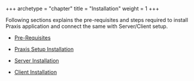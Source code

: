 +++
archetype = "chapter"
title = "Installation"
weight = 1
+++

Following sections explains the pre-requisites and steps required to install Praxis application and connect the same with Server/Client setup.

* [Pre-Requisites](Pre-Requisites)

* [Praxis Setup Installation](PraxisSetupInstallation)

* [Server Installation](ServerInstallation)

* [Client Installation](ClientInstallation)